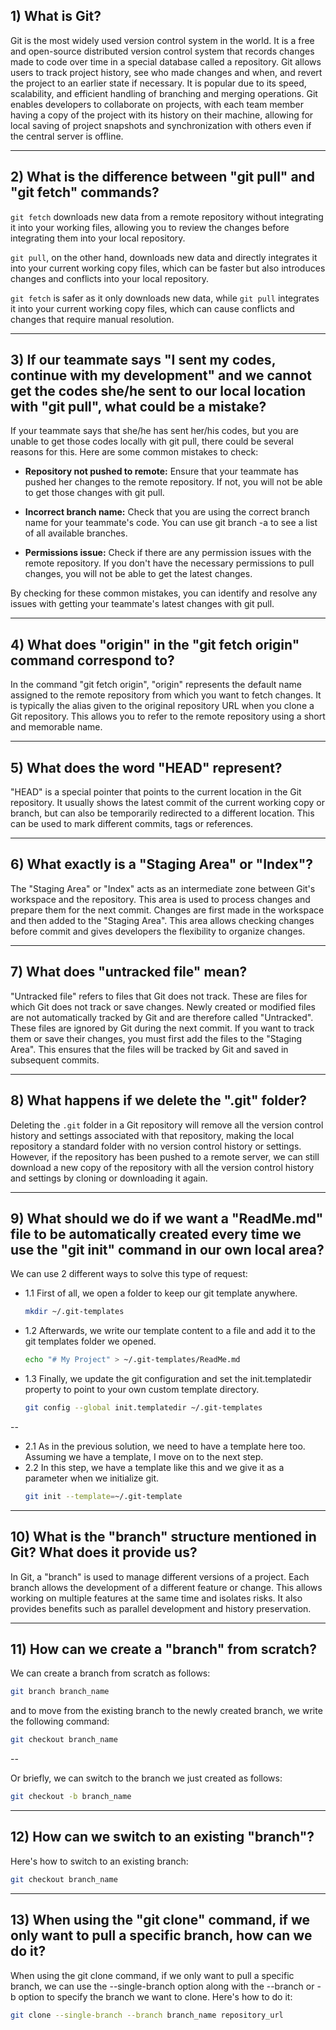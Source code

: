 ## 1) What is Git?

Git is the most widely used version control system in the world. It is a free and open-source distributed version control system that records changes made to code over time in a special database called a repository. Git allows users to track project history, see who made changes and when, and revert the project to an earlier state if necessary. It is popular due to its speed, scalability, and efficient handling of branching and merging operations. Git enables developers to collaborate on projects, with each team member having a copy of the project with its history on their machine, allowing for local saving of project snapshots and synchronization with others even if the central server is offline.

---

## 2) What is the difference between "git pull" and "git fetch" commands?

`git fetch` downloads new data from a remote repository without integrating it into your working files, allowing you to review the changes before integrating them into your local repository.

`git pull`, on the other hand, downloads new data and directly integrates it into your current working copy files, which can be faster but also introduces changes and conflicts into your local repository.

`git fetch` is safer as it only downloads new data, while `git pull` integrates it into your current working copy files, which can cause conflicts and changes that require manual resolution.

---

## 3) If our teammate says "I sent my codes, continue with my development" and we cannot get the codes she/he sent to our local location with "git pull", what could be a mistake?

If your teammate says that she/he has sent her/his codes, but you are unable to get those codes locally with git pull, there could be several reasons for this. Here are some common mistakes to check:

- **Repository not pushed to remote:** 
Ensure that your teammate has pushed her changes to the remote repository. If not, you will not be able to get those changes with git pull.

- **Incorrect branch name:** 
Check that you are using the correct branch name for your teammate's code. You can use git branch -a to see a list of all available branches.

- **Permissions issue:** 
Check if there are any permission issues with the remote repository. If you don't have the necessary permissions to pull changes, you will not be able to get the latest changes.

By checking for these common mistakes, you can identify and resolve any issues with getting your teammate's latest changes with git pull.

---

## 4) What does "origin" in the "git fetch origin" command correspond to?

In the command "git fetch origin", "origin" represents the default name assigned to the remote repository from which you want to fetch changes. It is typically the alias given to the original repository URL when you clone a Git repository. This allows you to refer to the remote repository using a short and memorable name.

---

## 5) What does the word "HEAD" represent?

"HEAD" is a special pointer that points to the current location in the Git repository. It usually shows the latest commit of the current working copy or branch, but can also be temporarily redirected to a different location. This can be used to mark different commits, tags or references.

---

## 6) What exactly is a "Staging Area" or "Index"?

The "Staging Area" or "Index" acts as an intermediate zone between Git's workspace and the repository. This area is used to process changes and prepare them for the next commit. Changes are first made in the workspace and then added to the "Staging Area". This area allows checking changes before commit and gives developers the flexibility to organize changes.

---

## 7) What does "untracked file" mean?

"Untracked file" refers to files that Git does not track. These are files for which Git does not track or save changes. Newly created or modified files are not automatically tracked by Git and are therefore called "Untracked". These files are ignored by Git during the next commit. If you want to track them or save their changes, you must first add the files to the "Staging Area". This ensures that the files will be tracked by Git and saved in subsequent commits.

---

## 8) What happens if we delete the ".git" folder?

Deleting the `.git` folder in a Git repository will remove all the version control history and settings associated with that repository, making the local repository a standard folder with no version control history or settings. However, if the repository has been pushed to a remote server, we can still download a new copy of the repository with all the version control history and settings by cloning or downloading it again.

---

## 9) What should we do if we want a "ReadMe.md" file to be automatically created every time we use the "git init" command in our own local area?

We can use 2 different ways to solve this type of request:

- 1.1 First of all, we open a folder to keep our git template anywhere.
     ```bash
     mkdir ~/.git-templates
     ```
- 1.2 Afterwards, we write our template content to a file and add it to the git templates folder we opened.
     ```bash
     echo "# My Project" > ~/.git-templates/ReadMe.md
     ```
- 1.3 Finally, we update the git configuration and set the init.templatedir property to point to your own custom template directory.
     ```bash
     git config --global init.templatedir ~/.git-templates
     ```
--
- 2.1 As in the previous solution, we need to have a template here too. Assuming we have a template, I move on to the next step.
- 2.2 In this step, we have a template like this and we give it as a parameter when we initialize git.
     ```bash
     git init --template=~/.git-template
     ```
---

## 10) What is the "branch" structure mentioned in Git? What does it provide us?

In Git, a "branch" is used to manage different versions of a project. Each branch allows the development of a different feature or change. This allows working on multiple features at the same time and isolates risks. It also provides benefits such as parallel development and history preservation.

---

## 11) How can we create a "branch" from scratch?

We can create a branch from scratch as follows:

```bash
git branch branch_name
```

and to move from the existing branch to the newly created branch, we write the following command:
```bash
git checkout branch_name
```

--

Or briefly, we can switch to the branch we just created as follows:
```bash
git checkout -b branch_name
```

---

## 12) How can we switch to an existing "branch"?

Here's how to switch to an existing branch:
```bash
git checkout branch_name
```

---
## 13) When using the "git clone" command, if we only want to pull a specific branch, how can we do it?

When using the git clone command, if we only want to pull a specific branch, we can use the --single-branch option along with the --branch or -b option to specify the branch we want to clone. Here's how to do it:

```bash
git clone --single-branch --branch branch_name repository_url
```

